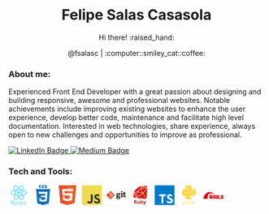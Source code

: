 <div>
  <div>
    <div align="center">
      <h1>Felipe Salas Casasola</h1>
      Hi there! :raised_hand:
      <p>@fsalasc    |    :computer::smiley_cat::coffee:</p>
    </div>
    <p>
      <h3>About me:</h3>
      Experienced Front End Developer with a great passion about designing and
      building responsive, awesome and professional websites. Notable
      achievements include improving existing websites to enhance the user
      experience, develop better code, maintenance and facilitate high level
      documentation. Interested in web technologies, share experience, always
      open to new challenges and opportunities to improve as professional.
    </p>
  </div>
  <div>
    <a href="https://www.linkedin.com/in/felipesalasc/">
      <img
        src="https://img.shields.io/badge/LinkedIn-blue?style=for-the-badge&logo=linkedin&logoColor=white"
        alt="LinkedIn Badge"
      />
    </a>
    <a href="https://medium.com/@frouster">
      <img
        src="https://img.shields.io/badge/Medium-black?style=for-the-badge&logo=medium&logoColor=white"
        alt="Medium Badge"
      />
    </a>
  </div>
  <div>
    <h3>Tech and Tools:</h3>
    <div>
      <img
        src="https://github.com/devicons/devicon/blob/master/icons/react/react-original-wordmark.svg"
        title="React"
        alt="React"
        width="40"
        height="40"
      />&nbsp;
      <img
        src="https://github.com/devicons/devicon/blob/master/icons/css3/css3-plain-wordmark.svg"
        title="CSS3"
        alt="CSS"
        width="40"
        height="40"
      />&nbsp;
      <img
        src="https://github.com/devicons/devicon/blob/master/icons/html5/html5-original.svg"
        title="HTML5"
        alt="HTML"
        width="40"
        height="40"
      />&nbsp;
      <img
        src="https://github.com/devicons/devicon/blob/master/icons/javascript/javascript-original.svg"
        title="JavaScript"
        alt="JavaScript"
        width="40"
        height="40"
      />&nbsp;
      <img
        src="https://github.com/devicons/devicon/blob/master/icons/git/git-original-wordmark.svg"
        title="Git"
        **alt="Git"
        width="40"
        height="40"
      />&nbsp;
      <img
        src="https://github.com/devicons/devicon/blob/master/icons/ruby/ruby-plain-wordmark.svg"
        title="Ruby"
        **alt="Ruby"
        width="40"
        height="40"
      />&nbsp;
      <img
        src="https://github.com/devicons/devicon/blob/master/icons/typescript/typescript-plain.svg"
        title="Typescript"
        **alt="Typescript"
        width="40"
        height="40"
      />&nbsp;
      <img
        src="https://github.com/devicons/devicon/blob/master/icons/python/python-plain-wordmark.svg"
        title="Python"
        **alt="Python"
        width="40"
        height="40"
      />&nbsp;
      <img
        src="https://github.com/devicons/devicon/blob/master/icons/rails/rails-plain-wordmark.svg"
        title="Rails"
        **alt="Rails"
        width="40"
        height="40"
      />&nbsp;
    </div>
  </div>
</div>

